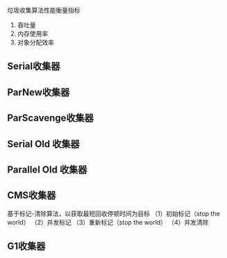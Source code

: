 垃圾收集算法性能衡量指标
1. 吞吐量
2. 内存使用率
3. 对象分配效率

## Serial收集器
## ParNew收集器
## ParScavenge收集器
## Serial Old 收集器
## Parallel Old 收集器
## CMS收集器
基于标记-清除算法，以获取最短回收停顿时间为目标
（1）初始标记（stop the world）
（2）并发标记
（3）重新标记（stop the world）
（4）并发清除

## G1收集器
